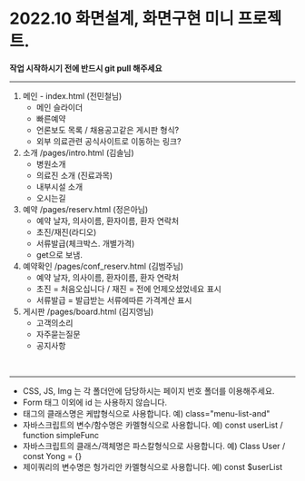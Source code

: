 <h1>2022.10 화면설계, 화면구현 미니 프로젝트.</h1>
<strong>작업 시작하시기 전에 반드시 git pull 해주세요</strong>


---------------
1. 메인 - index.html (전민철님)
    - 메인 슬라이더
    - 빠른예약 
    - 언론보도 목록 / 채용공고같은 게시판 형식?
    - 외부 의료관련 공식사이트로 이동하는 링크?
2. 소개 /pages/intro.html (김솔님)
    - 병원소개
    - 의료진 소개 (진료과목) 
    - 내부시설 소개
    - 오시는길
3. 예약 /pages/reserv.html (정은아님)
    - 예약 날자, 의사이름, 환자이름, 환자 연락처
    - 초진/재진(라디오)
    - 서류발급(체크박스. 개별가격)
    - get으로 보냄.
4. 예약확인 /pages/conf_reserv.html (김범주님)
    - 예약 날자, 의사이름, 환자이름, 환자 연락처
    - 초진 = 처음오십니다 / 재진 = 전에 언제오셨었네요 표시
    - 서류발급 = 발급받는 서류에따른 가격계산 표시
5. 게시판 /pages/board.html (김지영님)
    - 고객의소리
    - 자주묻는질문
    - 공지사항

<br />

---------------

* CSS, JS, Img 는 각 폴더안에 담당하시는 페이지 번호 폴더를 이용해주세요.
* Form 태그 이외에 id 는 사용하지 않습니다.
* 태그의 클래스명은 케밥형식으로 사용합니다. 예) class="menu-list-and"
* 자바스크립트의 변수/함수명은 카멜형식으로 사용합니다. 예) const userList / function simpleFunc
* 자바스크립트의 클래스/객체명은 파스칼형식으로 사용합니다. 예) Class User / const Yong = {}
* 제이쿼리의 변수명은 헝가리안 카멜형식으로 사용합니다. 예) const $userList